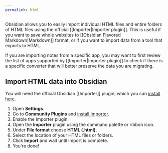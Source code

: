 ```yaml
---
permalink: html
---
```

Obsidian allows you to easily import individual HTML files and entire folders of HTML files using the official [[Importer|Importer plugin]]. This is useful if you want to save whole websites to [[Obsidian Flavored Markdown|Markdown]] format, or if you want to import data from a tool that exports to HTML. 

If you are importing notes from a specific app, you may want to first review the list of apps supported by [[Importer|Importer plugin]] to check if there is a specific converter that will better preserve the data you are migrating.

## Import HTML data into Obsidian

You will need the official Obsidian [[Importer]] plugin, which you can [install here](obsidian://show-plugin?id=obsidian-importer).

1. Open **Settings**.
2. Go to **Community Plugins** and [install Importer](obsidian://show-plugin?id=obsidian-importer).
3. Enable the Importer plugin.
4. Open the **Importer** plugin using the command palette or ribbon icon.
5. Under **File format** choose **HTML (.html).**
6. Select the location of your HTML files or folders.
7. Click **Import** and wait until import is complete.
8. You're done!